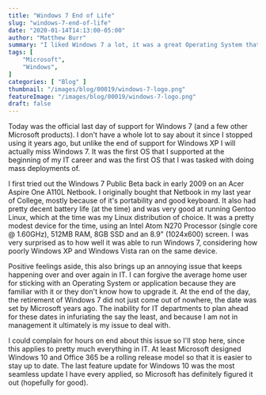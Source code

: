 ```yaml
---
title: "Windows 7 End of Life"
slug: "windows-7-end-of-life"
date: "2020-01-14T14:13:00-05:00"
author: "Matthew Burr"
summary: "I liked Windows 7 a lot, it was a great Operating System that I deployed and supported very early in my IT career. An end of an era, but it had to happen."
tags: [
    "Microsoft",
    "Windows",
]
categories: [ "Blog" ]
thumbnail: "/images/blog/00019/windows-7-logo.png"
featureImage: "/images/blog/00019/windows-7-logo.png"
draft: false
---
```


Today was the official last day of support for Windows 7 (and a few other Microsoft products). I don't have a whole lot to say about it since I stopped using it years ago, but unlike the end of support for Windows XP I will actually miss Windows 7. It was the first OS that I supported at the beginning of my IT career and was the first OS that I was tasked with doing mass deployments of.

I first tried out the Windows 7 Public Beta back in early 2009 on an Acer Aspire One A110L Netbook. I originally bought that Netbook in my last year of College, mostly because of it's portability and good keyboard. It also had pretty decent battery life (at the time) and was very good at running Gentoo Linux, which at the time was my Linux distribution of choice. It was a pretty modest device for the time, using an Intel Atom N270 Processor (single core @ 1.60GHz), 512MB RAM, 8GB SSD and an 8.9" (1024x600) screen. I was very surprised as to how well it was able to run Windows 7, considering how poorly Windows XP and Windows Vista ran on the same device.

Positive feelings aside, this also brings up an annoying issue that keeps happening over and over again in IT. I can forgive the average home user for sticking with an Operating System or application because they are familiar with it or they don't know how to upgrade it. At the end of the day, the retirement of Windows 7 did not just come out of nowhere, the date was set by Microsoft years ago. The inability for IT departments to plan ahead for these dates in infuriating the say the least, and because I am not in management it ultimately is my issue to deal with.

I could complain for hours on end about this issue so I'll stop here, since this applies to pretty much everything in IT. At least Microsoft designed Windows 10 and Office 365 be a rolling release model so that it is easier to stay up to date. The last feature update for Windows 10 was the most seamless update I have every applied, so Microsoft has definitely figured it out (hopefully for good).

